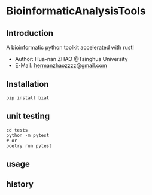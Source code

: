 # BioinformaticAnalysisTools

## Introduction
A bioinformatic python toolkit accelerated with rust!

- Author: Hua-nan ZHAO @Tsinghua University
- E-Mail: hermanzhaozzzz@gmail.com

## Installation
```shell
pip install biat
```

## unit testing
```shell
cd tests
python -m pytest
# or
poetry run pytest
```
## usage


## history




